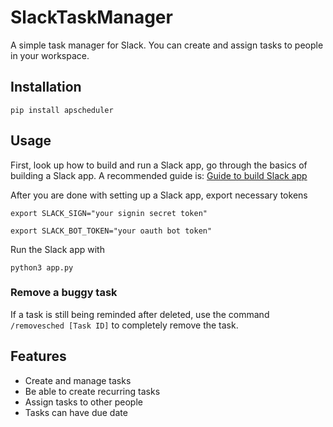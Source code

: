# SlackTaskManager
A simple task manager for Slack. You can create and assign tasks to people in your workspace.
## Installation
    pip install apscheduler
## Usage
First, look up how to build and run a Slack app, go through the basics of building a Slack app. A recommended guide is: [Guide to build Slack app](https://www.digitalocean.com/community/tutorials/how-to-build-a-slackbot-in-python-on-ubuntu-20-04)

After you are done with setting up a Slack app, export necessary tokens

    export SLACK_SIGN="your signin secret token"
    
    export SLACK_BOT_TOKEN="your oauth bot token"

Run the Slack app with

    python3 app.py
    
### Remove a buggy task
If a task is still being reminded after deleted, use the command `/removesched [Task ID]` to completely remove the task.
## Features
* Create and manage tasks
* Be able to create recurring tasks
* Assign tasks to other people
* Tasks can have due date
